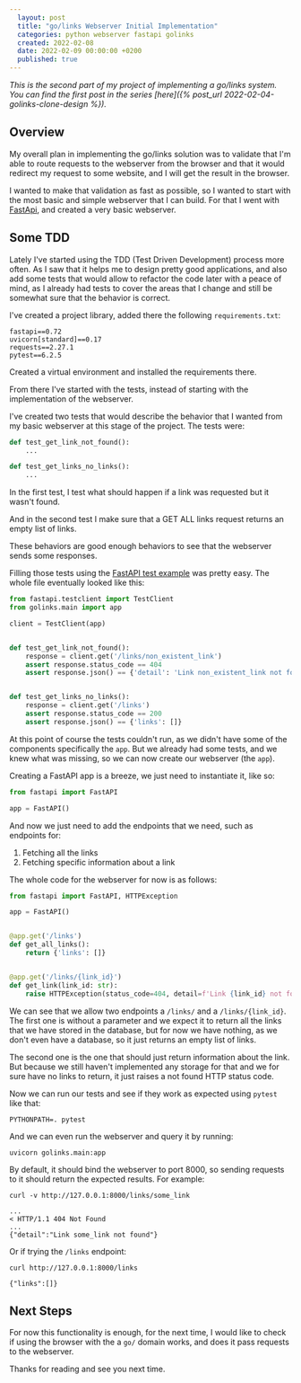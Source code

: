 ```yaml
---
  layout: post
  title: "go/links Webserver Initial Implementation"
  categories: python webserver fastapi golinks
  created: 2022-02-08
  date: 2022-02-09 00:00:00 +0200
  published: true
---
```

_This is the second part of my project of implementing a go/links system.
You can find the first post in the series [here]({% post_url 2022-02-04-golinks-clone-design %})._ 
## Overview
My overall plan in implementing the go/links solution was to validate that 
I'm able to route requests to the webserver from the browser and that it
would redirect my request to some website, and I will get the result in 
the browser.

I wanted to make that validation as fast as possible, so I wanted to start
with the most basic and simple webserver that I can build. For that I went
with [FastApi](https://fastapi.tiangolo.com/), and created a very basic 
webserver.

## Some TDD
Lately I've started using the TDD (Test Driven Development) process more
often. As I saw that it helps me to design pretty good applications, and
also add some tests that would allow to refactor the code later with a 
peace of mind, as I already had tests to cover the areas that I change
and still be somewhat sure that the behavior is correct.

I've created a project library, added there the following `requirements.txt`:
```
fastapi==0.72
uvicorn[standard]==0.17
requests==2.27.1
pytest==6.2.5
```
Created a virtual environment and installed the requirements there.

From there I've started with the tests, instead of starting with the 
implementation of the webserver.

I've created two tests that would describe the behavior that I wanted
from my basic webserver at this stage of the project. The tests were:
```python
def test_get_link_not_found():
    ...

def test_get_links_no_links():
    ...
```

In the first test, I test what should happen if a link was requested but
it wasn't found.

And in the second test I make sure that a GET ALL links request returns 
an empty list of links.

These behaviors are good enough behaviors to see that the webserver sends
some responses.

Filling those tests using the [FastAPI test example](https://fastapi.tiangolo.com/tutorial/testing/#using-testclient) 
was pretty easy. The whole file eventually looked like this:
```python
from fastapi.testclient import TestClient
from golinks.main import app

client = TestClient(app)


def test_get_link_not_found():
    response = client.get('/links/non_existent_link')
    assert response.status_code == 404
    assert response.json() == {'detail': 'Link non_existent_link not found'}


def test_get_links_no_links():
    response = client.get('/links')
    assert response.status_code == 200
    assert response.json() == {'links': []}
```
At this point of course the tests couldn't run, as we didn't have some of the 
components specifically the `app`.
But we already had some tests, and we knew what was missing, so we can now
create our webserver (the `app`).

Creating a FastAPI app is a breeze, we just need to instantiate it, like so:
```python
from fastapi import FastAPI

app = FastAPI()
```

And now we just need to add the endpoints that we need, such as endpoints for:
1. Fetching all the links
2. Fetching specific information about a link

The whole code for the webserver for now is as follows:
```python
from fastapi import FastAPI, HTTPException

app = FastAPI()


@app.get('/links')
def get_all_links():
    return {'links': []}


@app.get('/links/{link_id}')
def get_link(link_id: str):
    raise HTTPException(status_code=404, detail=f'Link {link_id} not found')
```
We can see that we allow two endpoints a `/links/` and a `/links/{link_id}`.
The first one is without a parameter and we expect it to return all the links
that we have stored in the database, but for now we have nothing, as we don't 
even have a database, so it just returns an empty list of links.

The second one is the one that should just return information about the link.
But because we still haven't implemented any storage for that and we for sure
have no links to return, it just raises a not found HTTP status code.

Now we can run our tests and see if they work as expected using `pytest` like
that:
```shell
PYTHONPATH=. pytest
```

And we can even run the webserver and query it by running: 
```shell
uvicorn golinks.main:app
```
By default, it should bind the webserver to port 8000, so sending requests
to it should return the expected results. For example:
```shell
curl -v http://127.0.0.1:8000/links/some_link

...
< HTTP/1.1 404 Not Found
...
{"detail":"Link some_link not found"}
```
Or if trying the `/links` endpoint:
```shell
curl http://127.0.0.1:8000/links
 
{"links":[]}
```

## Next Steps
For now this functionality is enough, for the next time, I would like to
check if using the browser with the a `go/` domain works, and does it pass
requests to the webserver.

Thanks for reading and see you next time.